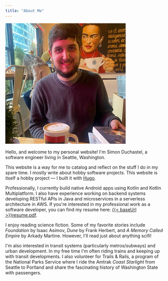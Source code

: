```yaml
---
title: "About Me"
---
```


![Simon Duchastel](simon-duchastel.jpg#center "Profile Picture of Simon")

Hello, and welcome to my personal website! I'm Simon Duchastel, a software engineer living in Seattle, Washington.

This website is a way for me to catalog and reflect on the stuff I do in my spare time. I mostly write about hobby software projects. This website is itself a hobby project — I built it with [Hugo](https://gohugo.io).

Professionally, I currently build native Android apps using Kotlin and Kotlin Multiplatform. I also have experience working on backend systems developing RESTful APIs in Java and microservices in a serverless architecture in AWS. If you're interested in my professional work as a software developer, you can find my resume here: [{{< baseUrl >}}resume.pdf](../resume.pdf).

I enjoy reading science fiction. Some of my favorite stories include _Foundation_ by Isaac Asimov, _Dune_ by Frank Herbert, and _A Memory Called Empire_ by Arkady Martine. However, I'll read just about anything scifi!

I'm also interested in transit systems (particularly metros/subways) and urban development. In my free time I'm often riding trains and keeping up with transit developments. I also volunteer for Trails & Rails, a program of the National Parks Service where I ride the Amtrak _Coast Starlight_ from Seattle to Portland and share the fascinating history of Washington State with passengers.